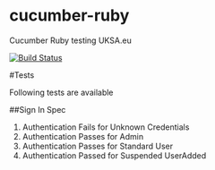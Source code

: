 # cucumber-ruby
Cucumber Ruby testing UKSA.eu

[![Build Status](https://travis-ci.org/uksa/cucumber-ruby.svg)](https://travis-ci.org/uksa/cucumber-ruby)

#Tests

Following tests are available

##Sign In Spec
1. Authentication Fails for Unknown Credentials
2. Authentication Passes for Admin
3. Authentication Passes for Standard User
4. Authentication Passed for Suspended UserAdded